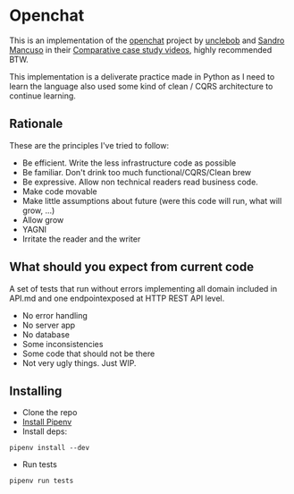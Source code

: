 # Openchat
This is an implementation of the [openchat](https://github.com/sandromancuso/cleancoders_openchat) project by [unclebob](https://twitter.com/unclebobmartin) and
[Sandro Mancuso](https://twitter.com/sandromancuso) in their [Comparative case study videos](https://cleancoders.com/videos/comparativeDesign), highly recommended BTW.

This implementation is a deliverate practice made in Python as I need to learn the language also used some kind of clean / CQRS architecture to continue learning.

## Rationale
These are the principles I've tried to follow:
* Be efficient. Write the less infrastructure code as possible
* Be familiar. Don't drink too much functional/CQRS/Clean brew
* Be expressive. Allow non technical readers read business code.
* Make code movable
* Make little assumptions about future (were this code will run, what will grow, ...)
* Allow grow 
* YAGNI
* Irritate the reader and the writer


## What should you expect from current code
A set of tests that run without errors implementing all domain included in API.md and one endpointexposed at HTTP REST API level.
* No error handling
* No server app
* No database
* Some inconsistencies
* Some code that should not be there
* Not very ugly things. Just WIP.

## Installing
* Clone the repo
* [Install Pipenv](https://pipenv.readthedocs.io/en/latest/install/#installing-pipenv)
* Install deps:
```
pipenv install --dev
```
* Run tests
```
pipenv run tests
```

